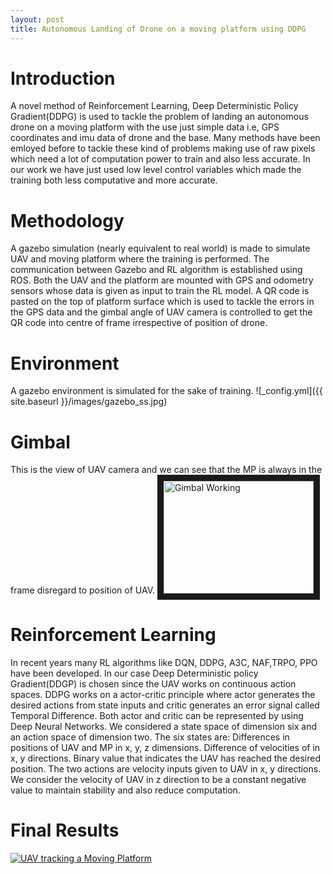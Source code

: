 ```yaml
---
layout: post
title: Autonomous Landing of Drone on a moving platform using DDPG
---
```


# Introduction #
A novel method of Reinforcement Learning, Deep Deterministic Policy Gradient(DDPG) is used to tackle the problem of landing an autonomous drone on a moving platform with the use just simple data i.e, GPS coordinates and imu data of drone and the base. Many methods have been emloyed before to tackle these kind of problems making use of raw pixels which need a lot of computation power to train and also less accurate. In our work we have just used low level control variables which made the training both less computative and more accurate.    

# Methodology #
A gazebo simulation (nearly equivalent to real world) is made to simulate UAV and moving platform where the training is performed. The communication between Gazebo and RL algorithm is established using ROS. Both the UAV and the platform are mounted with GPS and odometry sensors whose data is given as input to train the RL model. A QR code is pasted on the top of platform surface which is used to tackle the errors in the GPS data and the gimbal angle of UAV camera is controlled to get the QR code into centre of frame irrespective of position of drone.
# Environment #
A gazebo environment is simulated for the sake of training.
![_config.yml]({{ site.baseurl }}/images/gazebo_ss.jpg)

# Gimbal #
This is the view of UAV camera and we can see that the MP is always in the frame disregard to position of UAV. 
<a href="http://www.youtube.com/watch?feature=player_embedded&v=a9tQO1UDpxY" target="_blank">
 <img src="http://img.youtube.com/vi/a9tQO1UDpxY/0.jpg" alt="Gimbal Working" width="240" height="180" border="10" />
</a>


# Reinforcement Learning #
In recent years many RL algorithms like DQN, DDPG, A3C, NAF,TRPO, PPO have been developed. In our case Deep Deterministic policy Gradient(DDGP) is chosen since the UAV works on continuous action spaces. DDPG works on a actor-critic principle where actor generates the desired actions from state inputs and critic generates an error signal called Temporal Difference. Both actor and critic can be represented by using Deep Neural Networks. We considered a state space of dimension six and an action space of dimension two.
The six states are:
    Differences in positions of UAV and MP in x, y, z dimensions.
    Difference of velocities of in x, y directions.
    Binary value that indicates the UAV has reached the desired position.
The two actions are velocity inputs given to UAV in x, y directions. We consider the velocity of UAV in z direction to be a constant negative value to maintain stability and also reduce computation.

# Final Results #

[![UAV tracking a Moving Platform](https://img.youtube.com/vi/-eJLhzJz_qk/default.jpg)](https://youtu.be/-eJLhzJz_qk)
